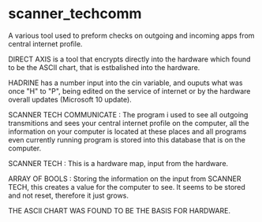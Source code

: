# scanner_techcomm
A various tool used to preform checks on outgoing and incoming apps from central internet profile.

DIRECT AXIS is a tool that encrypts directly into the hardware which found to be the ASCII chart, that is estbalished into the hardware.

HADRINE has a number input into the cin variable, and ouputs what was once "H" to "P", being edited on the service of internet or by the hardware overall updates (Microsoft 10 update).

SCANNER TECH COMMUNICATE : The program i used to see all outgoing transmitions and sees your central internet profile on the computer, all the information on your computer is located at these places and all programs even currently running program is stored into this database that is on the computer.

SCANNER TECH : This is a hardware map, input from the hardware.

ARRAY OF BOOLS : Storing the information on the input from SCANNER TECH, this creates a value for the computer to see. It seems to be stored and not reset, therefore it just grows.

THE ASCII CHART WAS FOUND TO BE THE BASIS FOR HARDWARE.

